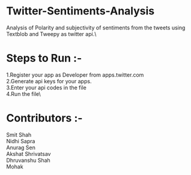 # Twitter-Sentiments-Analysis
Analysis of Polarity and subjectivity of sentiments from the tweets using Textblob and Tweepy as twitter api.\

# Steps to Run :-

1.Register your app as Developer from apps.twitter.com \
2.Generate api keys for your apps.\
3.Enter your api codes in the file \
4.Run the file\


# Contributors :- 
Smit Shah \
Nidhi Sapra \
Anurag Sen \
Akshat Shrivatsav \
Dhruvanshu Shah \
Mohak 

